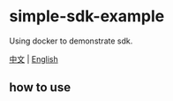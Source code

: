 # simple-sdk-example
Using docker to demonstrate sdk.

[中文](https://github.com/liumapp/simple-sdk-example/blob/master/README_CN.md) | [English](https://github.com/liumapp/simple-sdk-example/blob/master/README.md)

## how to use



